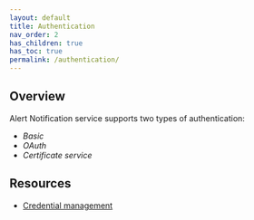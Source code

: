 ```yaml
---
layout: default
title: Authentication
nav_order: 2
has_children: true
has_toc: true
permalink: /authentication/
---
```


## Overview

Alert Notification service supports two types of authentication:

* _Basic_
* _OAuth_
* _Certificate service_
## Resources

* [Credential management](https://help.sap.com/viewer/5967a369d4b74f7a9c2b91f5df8e6ab6/Cloud/en-US/b90ed0f3a9604f8e844c73a78d5fad45.html)